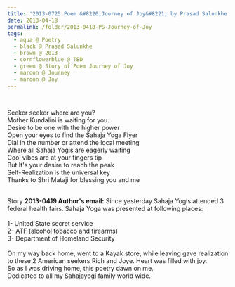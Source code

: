 ```yaml
---
title: '2013-0725 Poem &#8220;Journey of Joy&#8221; by Prasad Salunkhe'
date: 2013-04-18
permalink: /folder/2013-0418-PS-Journey-of-Joy
tags:
  - aqua @ Poetry
  - black @ Prasad Salunkhe
  - brown @ 2013
  - cornflowerblue @ TBD
  - green @ Story of Poem Journey of Joy
  - maroon @ Journey
  - maroon @ Joy
---
```


<br>

<p>
Seeker seeker where are you?<br>
Mother Kundalini is waiting for you.<br>
Desire to be one with the higher power<br>
Open your eyes to find the Sahaja Yoga Flyer<br>
Dial in the number or attend the local meeting<br>
Where all Sahaja Yogis are eagerly waiting<br>
Cool vibes are at your fingers tip<br>
But It's your desire to reach the peak<br>
Self-Realization is the universal key<br>
Thanks to Shri Mataji for blessing you and me<br>
</p>

<br>

<wave-list>
<list-title color="DarkSeaGreen" width="40">Story</list-title>
  <list-item color="BlanchedAlmond"  width="280"><b>2013-0419 Author's email:</b> Since yesterday Sahaja Yogis attended 3 federal health fairs. Sahaja Yoga was presented at following places:<br>
<br>
1- United State secret service<br>
2- ATF (alcohol tobacco and firearms)<br>
3- Department of Homeland Security<br>
<br>
On my way back home, went to a Kayak store, while leaving gave realization to these 2 American seekers Rich and Joye. Heart was filled with joy.<br>
So as I was driving home, this poetry dawn on me.<br>
Dedicated to all my Sahajayogi family world wide.</list-item>
</wave-list>